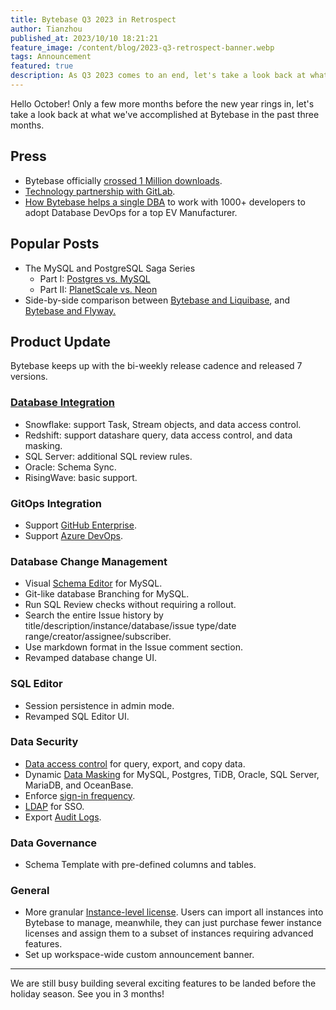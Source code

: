 ```yaml
---
title: Bytebase Q3 2023 in Retrospect
author: Tianzhou
published_at: 2023/10/10 18:21:21
feature_image: /content/blog/2023-q3-retrospect-banner.webp
tags: Announcement
featured: true
description: As Q3 2023 comes to an end, let's take a look back at what we've accomplished at Bytebase in the past three months.
---
```


Hello October! Only a few more months before the new year rings in, let's take a look back at what we've accomplished at Bytebase in the past three months.

## Press

- Bytebase officially [crossed 1 Million downloads](/blog/one-million-downloads/).
- [Technology partnership with GitLab](/blog/bytebase-gitlab-technology-partner/).
- [How Bytebase helps a single DBA](/blog/ev-manufacturer-case-study/) to work with 1000+ developers to adopt Database DevOps for a top EV Manufacturer.

## Popular Posts

- The MySQL and PostgreSQL Saga Series
  - Part I: [Postgres vs. MySQL](/blog/postgres-vs-mysql/)
  - Part II: [PlanetScale vs. Neon](/blog/planetscale-vs-neon/)
- Side-by-side comparison between [Bytebase and Liquibase](/blog/bytebase-vs-liquibase/), and [Bytebase and Flyway.](/blog/bytebase-vs-flyway/)

## Product Update

Bytebase keeps up with the bi-weekly release cadence and released 7 versions.

### [Database Integration](/docs/introduction/supported-databases/)

- Snowflake: support Task, Stream objects, and data access control.
- Redshift: support datashare query, data access control, and data masking.
- SQL Server: additional SQL review rules.
- Oracle: Schema Sync.
- RisingWave: basic support.

### GitOps Integration

- Support [GitHub Enterprise](/docs/vcs-integration/github-enterprise/).
- Support [Azure DevOps](/docs/vcs-integration/azure-devops/).

### Database Change Management

- Visual [Schema Editor](/docs/change-database/schema-editor/) for MySQL.
- Git-like database Branching for MySQL.
- Run SQL Review checks without requiring a rollout.
- Search the entire Issue history by title/description/instance/database/issue type/date range/creator/assignee/subscriber.
- Use markdown format in the Issue comment section.
- Revamped database change UI.

### SQL Editor

- Session persistence in admin mode.
- Revamped SQL Editor UI.

### Data Security

- [Data access control](/docs/security/data-access-control/) for query, export, and copy data.
- Dynamic [Data Masking](/docs/sql-editor/mask-data/) for MySQL, Postgres, TiDB, Oracle, SQL Server, MariaDB, and OceanBase.
- Enforce [sign-in frequency](/docs/administration/sign-in-frequency/).
- [LDAP](/docs/administration/sso/ldap/) for SSO.
- Export [Audit Logs](/docs/security/audit-log/).

### Data Governance

- Schema Template with pre-defined columns and tables.

### General

- More granular [Instance-level license](/docs/administration/license/). Users can import all instances into Bytebase to manage, meanwhile, they can just purchase fewer instance licenses and assign them to a subset of instances requiring advanced features.
- Set up workspace-wide custom announcement banner.

---

We are still busy building several exciting features to be landed before the holiday season. See you in 3 months!
